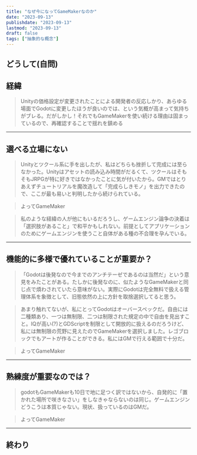 ```yaml
---
title: "なぜ今になってGameMakerなのか"
date: "2023-09-13"
publishdate: "2023-09-13"
lastmod: "2023-09-13"
draft: false
tags: ["抽象的な概念"]
---
```

どうして(自問)
---
## 経緯
> Unityの価格設定が変更されたことによる開発者の反応しかり、あらゆる場面でGodotに変更したほうが良いのでは、という気概が高まって気持ちがブレる。だがしかし！それでもGameMakerを使い続ける理由は固まっているので、再確認することで揺れを鎮める
---
## 選べる立場にない
> Unityとツクール系に手を出したが、私はどちらも挫折して完成には至らなかった。Unityはアセットの読み込み時間がだるくて、ツクールはそもそもJRPGが特に好きではなかったことに気が付いたから。GMではとりあえずチュートリアルを魔改造して「完成らしきモノ」を出力できたので、ここが最も易いと判明したから続けられている。

> よってGameMaker

> 私のような経緯の人が他にもいるだろうし、ゲームエンジン論争の決着は「選択肢があること」で和平かもしれない。前提としてアプリケーションのためにゲームエンジンを使うこと自体がある種の不合理を孕んでいる。
---
## 機能的に多様で優れていることが重要か？
> 「Godotは後発なので今までのアンチテーゼであるのは当然だ」という意見をみたことがある。たしかに後発なのに、似たようなGameMakerと同じ点で煩わされていたら意味がない。実際にGodotは完全無料で扱える管理体系を象徴として、旧態依然の上に方針を取捨選択してると思う。

> あまり触れてないが、私にとってGodotはオーバースペックだ。自由には二種類あり、一つは無制限、二つは制限された規定の中で自由を見出すこと。IQが高い(?)とGDScriptを制限として開放的に扱えるのだろうけど、私には無制限の荒野に見えたのでGameMakerを選択しました。レゴブロックでもアートが作ることができる。私にはGMで行える範囲で十分だ。

> よってGameMaker

---
## 熟練度が重要なのでは？
> godotもGameMakerも10日で地に足つく訳ではないから、自発的に「置かれた場所で咲きなさい」をしなきゃならないのは同じ。ゲームエンジンどうこうは本質じゃない。現状、扱っているのはGMだ。

> よってGameMaker
---
終わり
---
